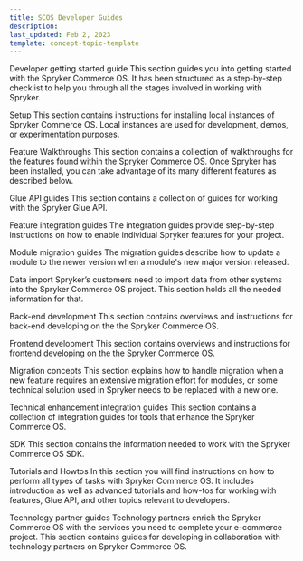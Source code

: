 ```yaml
---
title: SCOS Developer Guides
description: 
last_updated: Feb 2, 2023
template: concept-topic-template
---
```



Developer getting started guide
This section guides you into getting started with the Spryker Commerce OS. It has been structured as a step-by-step checklist to help you through all the stages involved in working with Spryker.

Setup
This section contains instructions for installing local instances of Spryker Commerce OS. Local instances are used for development, demos, or experimentation purposes.

Feature Walkthroughs
This section contains a collection of walkthroughs for the features found within the Spryker Commerce OS. Once Spryker has been installed, you can take advantage of its many different features as described below.

Glue API guides
This section contains a collection of guides for working with the Spryker Glue API.

Feature integration guides
The integration guides provide step-by-step instructions on how to enable individual Spryker features for your project.  

Module migration guides
The migration guides describe how to update a module to the newer version when a module's new major version released.

Data import
Spryker’s customers need to import data from other systems into the Spryker Commerce OS project. This section holds all the needed information for that. 

Back-end development
This section contains overviews and instructions for back-end developing on the the Spryker Commerce OS.

Frontend development
This section contains overviews and instructions for frontend developing on the the Spryker Commerce OS.

Migration concepts
This section explains how to handle migration when a new feature requires an extensive migration effort for modules, or some technical solution used in Spryker needs to be replaced with a new one.

Technical enhancement integration guides
This section contains a collection of integration guides for tools that enhance the Spryker Commerce OS.

SDK
This section contains the information needed to work with the Spryker Commerce OS SDK.

Tutorials and Howtos
In this section you will find instructions on how to perform all types of tasks with Spryker Commerce OS. It includes introduction as well as advanced tutorials and how-tos for working with features, Glue API, and other topics relevant to developers.

Technology partner guides
Technology partners enrich the Spryker Commerce OS with the services you need to complete your e-commerce project. This section contains guides for developing in collaboration with technology partners on Spryker Commerce OS.


